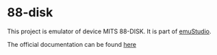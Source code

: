 # 88-disk

This project is emulator of device MITS 88-DISK.
It is part of [emuStudio](https://www.emustudio.net/).

The official documentation can be found [here](https://www.emustudio.net/docuser/mits_altair_8800/index/#DISK-88)
